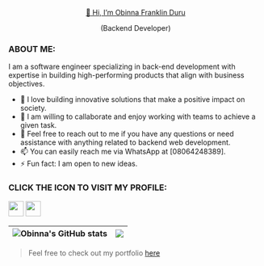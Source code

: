 <p align="center"><a href="https://obinna-in.vercel.app/">👋 Hi, I’m Obinna Franklin Duru</a></p>
<p align="center">(Backend Developer)</p>

### ABOUT ME:

I am a software engineer specializing in back-end development with expertise in building high-performing products that align with business objectives.

- 🌱 I love building innovative solutions that make a positive impact on society.
- 👯 I am willing to callaborate and enjoy working with teams to achieve a given task.
- 💬 Feel free to reach out to me if you have any questions or need assistance with anything related to backend web development.
- 📫 You can easily reach me via WhatsApp at [08064248389].
- ⚡ Fun fact: I am open to new ideas.

### CLICK THE ICON TO VISIT MY PROFILE:

<span>
  <a href="https://twitter.com/FranklinDuru7" target="_blank"><img width="30px" src="https://static.vecteezy.com/system/resources/previews/008/385/855/large_2x/twitter-social-media-icon-symbol-design-illustration-free-vector.jpg"></a>
  <a href="https://www.linkedin.com/in/obinna-duru-11297b225/" target="_blank"><img width="30px" src="https://static.vecteezy.com/system/resources/previews/008/385/837/non_2x/linkedin-social-media-icon-symbol-logo-design-illustration-free-vector.jpg"></a>
</span>

| ![Obinna's GitHub stats](https://github-readme-stats.vercel.app/api?username=obinnafranklinduru&show_icons=true&theme=transparent) | <a href="https://github.com/anuraghazra/github-readme-stats"><img align="center" src="https://github-readme-stats.vercel.app/api/top-langs/?username=obinnafranklinduru&layout=compact&theme=buefy&hide_border=true" /></a> |
| ---------------------------------------------------------------------------------------------------------------------------------- | --------------------------------------------------------------------------------------------------------------------------------------------------------------------------------------------------------------------------- |

> Feel free to check out my portfolio <a href="https://obinna-in.vercel.app/" target="_blank">here</a>
